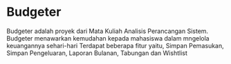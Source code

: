 # Budgeter

Budgeter adalah proyek dari Mata Kuliah Analisis Perancangan Sistem. Budgeter menawarkan kemudahan kepada mahasiswa dalam mngelola keuangannya sehari-hari
Terdapat beberapa fitur yaitu, Simpan Pemasukan, Simpan Pengeluaran, Laporan Bulanan, Tabungan dan Wishtlist
